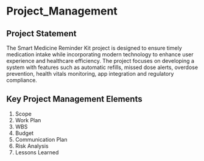 # Project_Management

## Project Statement

The Smart Medicine Reminder Kit project is designed to ensure timely medication intake while incorporating modern technology to enhance user experience and healthcare efficiency. The project focuses on developing a system with features such as automatic refills, missed dose alerts, overdose prevention, health vitals monitoring, app integration and regulatory compliance.

## Key Project Management Elements
1) Scope
2) Work Plan
3) WBS
4) Budget
5) Communication Plan
6) Risk Analysis
7) Lessons Learned
